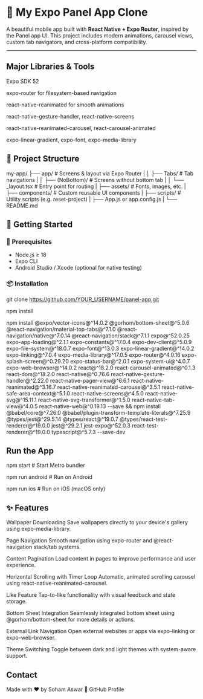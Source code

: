 # 📱 My Expo Panel App Clone

A beautiful mobile app built with **React Native + Expo Router**, inspired by the Panel app UI. This project includes modern animations, carousel views, custom tab navigators, and cross-platform compatibility.

---
## Major Libraries & Tools
Expo SDK 52

expo-router for filesystem-based navigation

react-native-reanimated for smooth animations

react-native-gesture-handler, react-native-screens

react-native-reanimated-carousel, react-carousel-animated

expo-linear-gradient, expo-font, expo-media-library


## 📁 Project Structure

my-app/
├── app/ # Screens & layout via Expo Router
|
│ ├── Tabs/ # Tab navigations
|
│ ├── (NoBottom)/ # Screens without bottom tab
|
│ └── _layout.tsx # Entry point for routing
|
├── assets/ # Fonts, images, etc.
|
├── components/ # Custom reusable UI components
|
├── scripts/ # Utility scripts (e.g. reset-project)
|
├── App.js or app.config.js
|
└── README.md


## 🚀 Getting Started

### 🔧 Prerequisites

- Node.js ≥ 18  
- Expo CLI  
- Android Studio / Xcode (optional for native testing)

### 📦 Installation
git clone https://github.com/YOUR_USERNAME/panel-app.git

npm install

npm install @expo/vector-icons@^14.0.2 @gorhom/bottom-sheet@^5.0.6 @react-navigation/material-top-tabs@^7.1.0 @react-navigation/native@^7.0.14 @react-navigation/stack@^7.1.1 expo@^52.0.25 expo-app-loading@^2.1.1 expo-constants@^17.0.4 expo-dev-client@^5.0.9 expo-file-system@^18.0.7 expo-font@^13.0.3 expo-linear-gradient@^14.0.2 expo-linking@^7.0.4 expo-media-library@^17.0.5 expo-router@^4.0.16 expo-splash-screen@^0.29.20 expo-status-bar@^2.0.1 expo-system-ui@^4.0.7 expo-web-browser@^14.0.2 react@^18.2.0 react-carousel-animated@^0.1.3 react-dom@^18.2.0 react-native@^0.76.6 react-native-gesture-handler@^2.22.0 react-native-pager-view@^6.6.1 react-native-reanimated@^3.16.7 react-native-reanimated-carousel@^3.5.1 react-native-safe-area-context@^5.1.0 react-native-screens@^4.5.0 react-native-svg@^15.11.1 react-native-svg-transformer@^1.5.0 react-native-tab-view@^4.0.5 react-native-web@^0.19.13 --save && npm install @babel/core@^7.26.0 @babel/plugin-transform-template-literals@^7.25.9 @types/jest@^29.5.14 @types/react@^19.0.7 @types/react-test-renderer@^19.0.0 jest@^29.2.1 jest-expo@^52.0.3 react-test-renderer@^19.0.0 typescript@^5.7.3 --save-dev


## Run the App
npm start         # Start Metro bundler

npm run android   # Run on Android

npm run ios       # Run on iOS (macOS only)

## ✨ Features
 Wallpaper Downloading
Save wallpapers directly to your device's gallery using expo-media-library.

Page Navigation
Smooth navigation using expo-router and @react-navigation stack/tab systems.

Content Pagination
Load content in pages to improve performance and user experience.

 Horizontal Scrolling with Timer Loop
Automatic, animated scrolling carousel using react-native-reanimated-carousel.

 Like Feature
Tap-to-like functionality with visual feedback and state storage.

 Bottom Sheet Integration
Seamlessly integrated bottom sheet using @gorhom/bottom-sheet for more details or actions.

 External Link Navigation
Open external websites or apps via expo-linking or expo-web-browser.

 Theme Switching
Toggle between dark and light themes with system-aware support.

## Contact
Made with ❤️ by Soham Aswar
🔗 GitHub Profile


